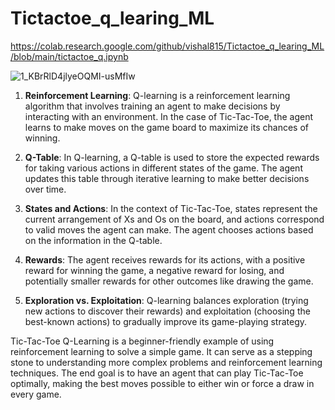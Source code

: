 # Tictactoe_q_learing_ML
https://colab.research.google.com/github/vishal815/Tictactoe_q_learing_ML/blob/main/tictactoe_q.ipynb

![1_KBrRlD4jlyeOQMI-usMfIw](https://github.com/vishal815/Tictactoe_q_learing_ML/assets/83393190/b7aa8b7c-3de7-46d6-bbbd-d4b2964378d9)

1. **Reinforcement Learning**: Q-learning is a reinforcement learning algorithm that involves training an agent to make decisions by interacting with an environment. In the case of Tic-Tac-Toe, the agent learns to make moves on the game board to maximize its chances of winning.

2. **Q-Table**: In Q-learning, a Q-table is used to store the expected rewards for taking various actions in different states of the game. The agent updates this table through iterative learning to make better decisions over time.

3. **States and Actions**: In the context of Tic-Tac-Toe, states represent the current arrangement of Xs and Os on the board, and actions correspond to valid moves the agent can make. The agent chooses actions based on the information in the Q-table.

4. **Rewards**: The agent receives rewards for its actions, with a positive reward for winning the game, a negative reward for losing, and potentially smaller rewards for other outcomes like drawing the game.

5. **Exploration vs. Exploitation**: Q-learning balances exploration (trying new actions to discover their rewards) and exploitation (choosing the best-known actions) to gradually improve its game-playing strategy.

Tic-Tac-Toe Q-Learning is a beginner-friendly example of using reinforcement learning to solve a simple game. It can serve as a stepping stone to understanding more complex problems and reinforcement learning techniques. The end goal is to have an agent that can play Tic-Tac-Toe optimally, making the best moves possible to either win or force a draw in every game.
